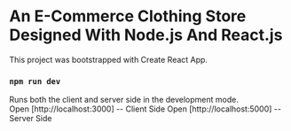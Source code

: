# An E-Commerce Clothing Store Designed With Node.js And React.js

This project was bootstrapped with Create React App.

### `npm run dev`

Runs both the client and server side in the development mode.<br />
Open [http://localhost:3000] -- Client Side
Open [http://localhost:5000] -- Server Side
